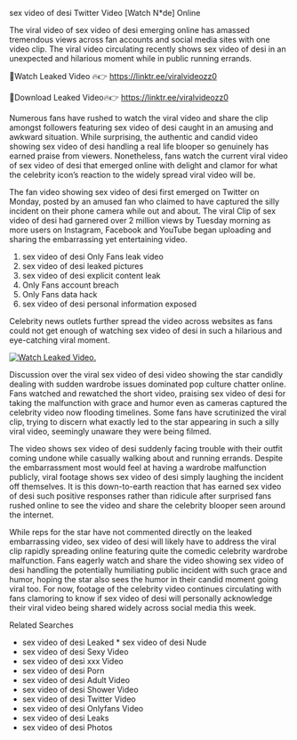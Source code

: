 ﻿sex video of desi Twitter Video [Watch N*de] Online

The viral video of ﻿sex video of desi emerging online has amassed tremendous views across fan accounts and social media sites with one video clip. The viral video circulating recently shows ﻿sex video of desi in an unexpected and hilarious moment while in public running errands. 

🔴Watch Leaked Video 🔥👉  https://linktr.ee/viralvideozz0 

🔴Download Leaked Video🔥👉  https://linktr.ee/viralvideozz0 

Numerous fans have rushed to watch the viral video and share the clip amongst followers featuring ﻿sex video of desi caught in an amusing and awkward situation. While surprising, the authentic and candid video showing ﻿sex video of desi handling a real life blooper so genuinely has earned praise from viewers. Nonetheless, fans watch the current viral video of ﻿sex video of desi that emerged online with delight and clamor for what the celebrity icon’s reaction to the widely spread viral video will be.

The fan video showing ﻿sex video of desi first emerged on Twitter on Monday, posted by an amused fan who claimed to have captured the silly incident on their phone camera while out and about. The viral Clip of ﻿sex video of desi had garnered over 2 million views by Tuesday morning as more users on Instagram, Facebook and YouTube began uploading and sharing the embarrassing yet entertaining video. 

1. ﻿sex video of desi Only Fans leak video
2. ﻿sex video of desi leaked pictures
3. ﻿sex video of desi explicit content leak
4. Only Fans account breach
5. Only Fans data hack
6. ﻿sex video of desi personal information exposed

Celebrity news outlets further spread the video across websites as fans could not get enough of watching ﻿sex video of desi in such a hilarious and eye-catching viral moment. 

[![Watch Leaked Video.](https://miro.medium.com/v2/resize:fit:828/format:webp/1*cilzJN44JGOrTw9NJCrNHA.gif "Watch Leaked Video")](https://linktr.ee/viralvideozz0)

Discussion over the viral ﻿sex video of desi video showing the star candidly dealing with sudden wardrobe issues dominated pop culture chatter online. Fans watched and rewatched the short video, praising ﻿sex video of desi for taking the malfunction with grace and humor even as cameras captured the celebrity video now flooding timelines. Some fans have scrutinized the viral clip, trying to discern what exactly led to the star appearing in such a silly viral video, seemingly unaware they were being filmed.

The video shows ﻿sex video of desi suddenly facing trouble with their outfit coming undone while casually walking about and running errands. Despite the embarrassment most would feel at having a wardrobe malfunction publicly, viral footage shows ﻿sex video of desi simply laughing the incident off themselves. It is this down-to-earth reaction that has earned ﻿sex video of desi such positive responses rather than ridicule after surprised fans rushed online to see the video and share the celebrity blooper seen around the internet.  

While reps for the star have not commented directly on the leaked embarrassing video, ﻿sex video of desi will likely have to address the viral clip rapidly spreading online featuring quite the comedic celebrity wardrobe malfunction. Fans eagerly watch and share the video showing ﻿sex video of desi handling the potentially humiliating public incident with such grace and humor, hoping the star also sees the humor in their candid moment going viral too. For now, footage of the celebrity video continues circulating with fans clamoring to know if ﻿sex video of desi will personally acknowledge their viral video being shared widely across social media this week.

Related Searches
* ﻿sex video of desi Leaked
﻿* sex video of desi Nude
* ﻿sex video of desi Sexy Video
* ﻿sex video of desi xxx Video
* ﻿sex video of desi Porn
* ﻿sex video of desi Adult Video
* ﻿sex video of desi Shower Video
* ﻿sex video of desi Twitter Video
* ﻿sex video of desi Onlyfans Video
* ﻿sex video of desi Leaks
* ﻿sex video of desi Photos
